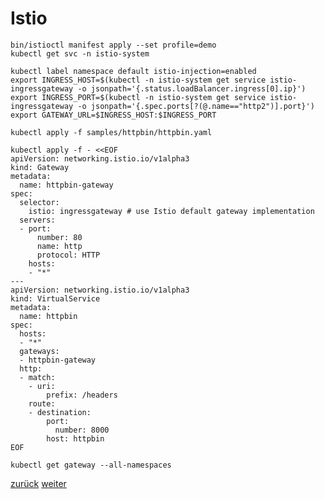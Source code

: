 Istio
===

```
bin/istioctl manifest apply --set profile=demo
kubectl get svc -n istio-system
```
```
kubectl label namespace default istio-injection=enabled
export INGRESS_HOST=$(kubectl -n istio-system get service istio-ingressgateway -o jsonpath='{.status.loadBalancer.ingress[0].ip}')
export INGRESS_PORT=$(kubectl -n istio-system get service istio-ingressgateway -o jsonpath='{.spec.ports[?(@.name=="http2")].port}')
export GATEWAY_URL=$INGRESS_HOST:$INGRESS_PORT
```
```
kubectl apply -f samples/httpbin/httpbin.yaml

kubectl apply -f - <<EOF
apiVersion: networking.istio.io/v1alpha3
kind: Gateway
metadata:
  name: httpbin-gateway
spec:
  selector:
    istio: ingressgateway # use Istio default gateway implementation
  servers:
  - port:
      number: 80
      name: http
      protocol: HTTP
    hosts:
    - "*"
---
apiVersion: networking.istio.io/v1alpha3
kind: VirtualService
metadata:
  name: httpbin
spec:
  hosts:
  - "*"
  gateways:
  - httpbin-gateway
  http:
  - match:
    - uri:
        prefix: /headers
    route:
    - destination:
        port:
          number: 8000
        host: httpbin
EOF

kubectl get gateway --all-namespaces
```

[zurück](https://github.com/JohnnyW74/DevOpsCon2019/blob/master/doc/06-metallb.md) [weiter](https://github.com/JohnnyW74/DevOpsCon2019/blob/master/doc/08-examples.md)
